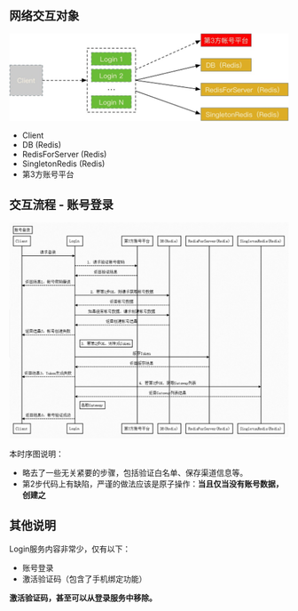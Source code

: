 ## 网络交互对象

![图1](assets/a.jpg)

  - Client
  - DB (Redis)
  - RedisForServer (Redis)
  - SingletonRedis (Redis)
  - 第3方账号平台


## 交互流程 - 账号登录

![图2](assets/b.jpg)

本时序图说明：

  - 略去了一些无关紧要的步骤，包括验证白名单、保存渠道信息等。
  - 第2步代码上有缺陷，严谨的做法应该是原子操作：**当且仅当没有账号数据，创建之**


## 其他说明

Login服务内容非常少，仅有以下：

  - 账号登录
  - 激活验证码（包含了手机绑定功能）

**激活验证码，甚至可以从登录服务中移除。**

